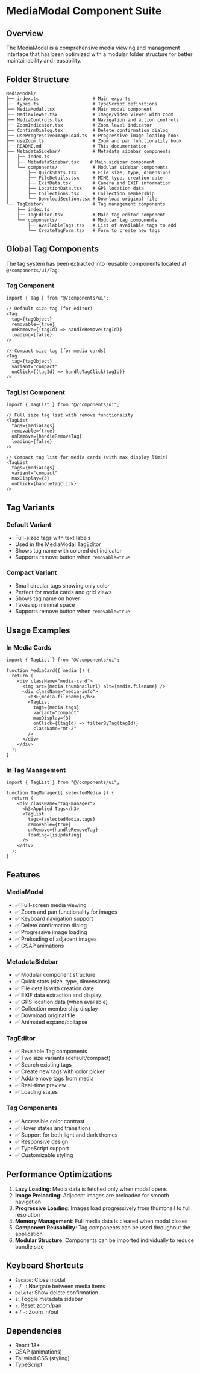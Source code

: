 # MediaModal Component Suite

## Overview

The MediaModal is a comprehensive media viewing and management interface that has been optimized with a modular folder structure for better maintainability and reusability.

## Folder Structure

```
MediaModal/
├── index.ts                    # Main exports
├── types.ts                    # TypeScript definitions
├── MediaModal.tsx              # Main modal component
├── MediaViewer.tsx             # Image/video viewer with zoom
├── MediaControls.tsx           # Navigation and action controls
├── ZoomIndicator.tsx           # Zoom level indicator
├── ConfirmDialog.tsx           # Delete confirmation dialog
├── useProgressiveImageLoad.ts  # Progressive image loading hook
├── useZoom.ts                  # Zoom and pan functionality hook
├── README.md                   # This documentation
├── MetadataSidebar/            # Metadata sidebar components
│   ├── index.ts
│   ├── MetadataSidebar.tsx    # Main sidebar component
│   └── components/             # Modular sidebar components
│       ├── QuickStats.tsx      # File size, type, dimensions
│       ├── FileDetails.tsx     # MIME type, creation date
│       ├── ExifData.tsx        # Camera and EXIF information
│       ├── LocationData.tsx    # GPS location data
│       ├── Collections.tsx     # Collection membership
│       └── DownloadSection.tsx # Download original file
└── TagEditor/                  # Tag management components
    ├── index.ts
    ├── TagEditor.tsx           # Main tag editor component
    └── components/             # Modular tag components
        ├── AvailableTags.tsx   # List of available tags to add
        └── CreateTagForm.tsx   # Form to create new tags
```

## Global Tag Components

The tag system has been extracted into reusable components located at `@/components/ui/Tag`:

### Tag Component

```tsx
import { Tag } from "@/components/ui";

// Default size tag (for editor)
<Tag
  tag={tagObject}
  removable={true}
  onRemove={(tagId) => handleRemove(tagId)}
  loading={false}
/>

// Compact size tag (for media cards)
<Tag
  tag={tagObject}
  variant="compact"
  onClick={(tagId) => handleTagClick(tagId)}
/>
```

### TagList Component

```tsx
import { TagList } from "@/components/ui";

// Full size tag list with remove functionality
<TagList
  tags={mediaTags}
  removable={true}
  onRemove={handleRemoveTag}
  loading={false}
/>

// Compact tag list for media cards (with max display limit)
<TagList
  tags={mediaTags}
  variant="compact"
  maxDisplay={3}
  onClick={handleTagClick}
/>
```

## Tag Variants

### Default Variant

- Full-sized tags with text labels
- Used in the MediaModal TagEditor
- Shows tag name with colored dot indicator
- Supports remove button when `removable=true`

### Compact Variant

- Small circular tags showing only color
- Perfect for media cards and grid views
- Shows tag name on hover
- Takes up minimal space
- Supports remove button when `removable=true`

## Usage Examples

### In Media Cards

```tsx
import { TagList } from "@/components/ui";

function MediaCard({ media }) {
  return (
    <div className="media-card">
      <img src={media.thumbnailUrl} alt={media.filename} />
      <div className="media-info">
        <h3>{media.filename}</h3>
        <TagList
          tags={media.tags}
          variant="compact"
          maxDisplay={3}
          onClick={(tagId) => filterByTag(tagId)}
          className="mt-2"
        />
      </div>
    </div>
  );
}
```

### In Tag Management

```tsx
import { TagList } from "@/components/ui";

function TagManager({ selectedMedia }) {
  return (
    <div className="tag-manager">
      <h3>Applied Tags</h3>
      <TagList
        tags={selectedMedia.tags}
        removable={true}
        onRemove={handleRemoveTag}
        loading={isUpdating}
      />
    </div>
  );
}
```

## Features

### MediaModal

- ✅ Full-screen media viewing
- ✅ Zoom and pan functionality for images
- ✅ Keyboard navigation support
- ✅ Delete confirmation dialog
- ✅ Progressive image loading
- ✅ Preloading of adjacent images
- ✅ GSAP animations

### MetadataSidebar

- ✅ Modular component structure
- ✅ Quick stats (size, type, dimensions)
- ✅ File details with creation date
- ✅ EXIF data extraction and display
- ✅ GPS location data (when available)
- ✅ Collection membership display
- ✅ Download original file
- ✅ Animated expand/collapse

### TagEditor

- ✅ Reusable Tag components
- ✅ Two size variants (default/compact)
- ✅ Search existing tags
- ✅ Create new tags with color picker
- ✅ Add/remove tags from media
- ✅ Real-time preview
- ✅ Loading states

### Tag Components

- ✅ Accessible color contrast
- ✅ Hover states and transitions
- ✅ Support for both light and dark themes
- ✅ Responsive design
- ✅ TypeScript support
- ✅ Customizable styling

## Performance Optimizations

1. **Lazy Loading**: Media data is fetched only when modal opens
2. **Image Preloading**: Adjacent images are preloaded for smooth navigation
3. **Progressive Loading**: Images load progressively from thumbnail to full resolution
4. **Memory Management**: Full media data is cleared when modal closes
5. **Component Reusability**: Tag components can be used throughout the application
6. **Modular Structure**: Components can be imported individually to reduce bundle size

## Keyboard Shortcuts

- `Escape`: Close modal
- `←` / `→`: Navigate between media items
- `Delete`: Show delete confirmation
- `i`: Toggle metadata sidebar
- `r`: Reset zoom/pan
- `+` / `-`: Zoom in/out

## Dependencies

- React 18+
- GSAP (animations)
- Tailwind CSS (styling)
- TypeScript
